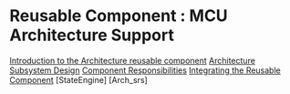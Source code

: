 # Reusable Component : MCU Architecture Support

[Introduction to the Architecture reusable component](Arch_Introduction)
[Architecture Subsystem Design](Arch_Design)
[Component Responsibilities](Arch_Responsibilities)
[Integrating the Reusable Component](Arch_Integration)
[StateEngine]
[Arch_srs]
